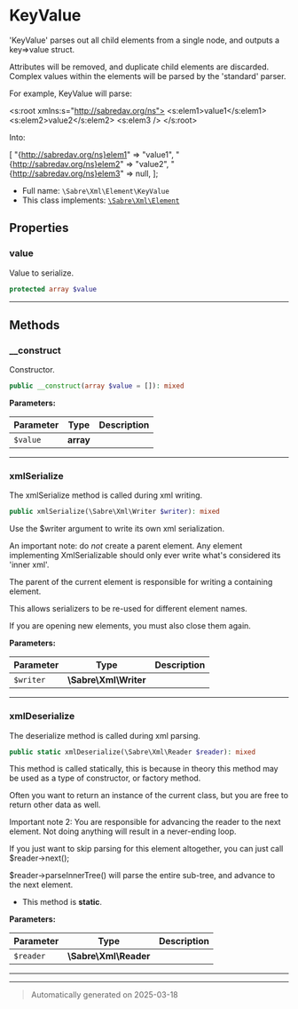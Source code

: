 
# KeyValue

'KeyValue' parses out all child elements from a single node, and outputs a
key=>value struct.

Attributes will be removed, and duplicate child elements are discarded.
Complex values within the elements will be parsed by the 'standard' parser.

For example, KeyValue will parse:

<?xml version="1.0"?>
<s:root xmlns:s="http://sabredav.org/ns">
  <s:elem1>value1</s:elem1>
  <s:elem2>value2</s:elem2>
  <s:elem3 />
</s:root>

Into:

[
  "{http://sabredav.org/ns}elem1" => "value1",
  "{http://sabredav.org/ns}elem2" => "value2",
  "{http://sabredav.org/ns}elem3" => null,
];

* Full name: `\Sabre\Xml\Element\KeyValue`
* This class implements:
[`\Sabre\Xml\Element`](../Element.md)



## Properties


### value

Value to serialize.

```php
protected array $value
```






***

## Methods


### __construct

Constructor.

```php
public __construct(array $value = []): mixed
```








**Parameters:**

| Parameter | Type | Description |
|-----------|------|-------------|
| `$value` | **array** |  |





***

### xmlSerialize

The xmlSerialize method is called during xml writing.

```php
public xmlSerialize(\Sabre\Xml\Writer $writer): mixed
```

Use the $writer argument to write its own xml serialization.

An important note: do _not_ create a parent element. Any element
implementing XmlSerializable should only ever write what's considered
its 'inner xml'.

The parent of the current element is responsible for writing a
containing element.

This allows serializers to be re-used for different element names.

If you are opening new elements, you must also close them again.






**Parameters:**

| Parameter | Type | Description |
|-----------|------|-------------|
| `$writer` | **\Sabre\Xml\Writer** |  |





***

### xmlDeserialize

The deserialize method is called during xml parsing.

```php
public static xmlDeserialize(\Sabre\Xml\Reader $reader): mixed
```

This method is called statically, this is because in theory this method
may be used as a type of constructor, or factory method.

Often you want to return an instance of the current class, but you are
free to return other data as well.

Important note 2: You are responsible for advancing the reader to the
next element. Not doing anything will result in a never-ending loop.

If you just want to skip parsing for this element altogether, you can
just call $reader->next();

$reader->parseInnerTree() will parse the entire sub-tree, and advance to
the next element.

* This method is **static**.




**Parameters:**

| Parameter | Type | Description |
|-----------|------|-------------|
| `$reader` | **\Sabre\Xml\Reader** |  |





***


***
> Automatically generated on 2025-03-18
